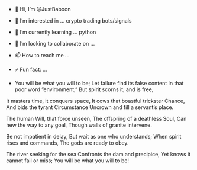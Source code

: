 - 👋 Hi, I’m @JustBaboon
- 👀 I’m interested in ... crypto trading bots/signals
- 🌱 I’m currently learning ... python
- 💞️ I’m looking to collaborate on ...
- 📫 How to reach me ...
- ⚡ Fun fact: ...


-  You will be what you will to be;
Let failure find its false content
In that poor word ”environment,”
  But spirit scorns it, and is free,


  It masters time, it conquers space, 
It cows that boastful trickster Chance,
And bids the tyrant Circumstance
  Uncrown and fill a servant’s place.


  The human Will, that force unseen, 
The offspring of a deathless Soul,
Can hew the way to any goal,
  Though walls of granite intervene.


  Be not impatient in delay, 
But wait as one who understands;
When spirit rises and commands,
  The gods are ready to obey.


  The river seeking for the sea 
Confronts the dam and precipice,
Yet knows it cannot fail or miss;
  You will be what you will to be!


<!---
JustBaboon/JustBaboon is a ✨ special ✨ repository because its `README.md` (this file) appears on your GitHub profile.
You can click the Preview link to take a look at your changes.
--->
